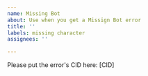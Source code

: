 ```yaml
---
name: Missing Bot
about: Use when you get a Missign Bot error
title: ''
labels: missing character
assignees: ''

---
```


Please put the error's CID here: [CID]
